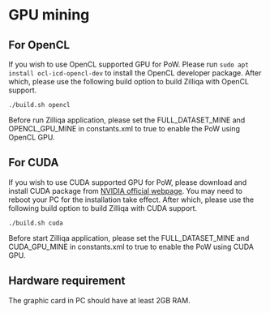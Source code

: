 # GPU mining

## For OpenCL

If you wish to use OpenCL supported GPU for PoW. Please run `sudo apt install ocl-icd-opencl-dev` to install the OpenCL developer package. After which, please use the following build option to build Zilliqa with OpenCL support.
```
./build.sh opencl
```
Before run Zilliqa application, please set the FULL_DATASET_MINE and OPENCL_GPU_MINE in constants.xml to true to enable the PoW using OpenCL GPU.
## For CUDA

If you wish to use CUDA supported GPU for PoW, please download and install CUDA package from [NVIDIA official webpage](https://developer.nvidia.com/cuda-downloads). You may need to reboot your PC for the installation take effect. After which, please use the following build option to build Zilliqa with CUDA support.
```
./build.sh cuda
```
Before start Zilliqa application, please set the FULL_DATASET_MINE and CUDA_GPU_MINE in constants.xml to true to enable the PoW using CUDA GPU.

## Hardware requirement
The graphic card in PC should have at least 2GB RAM.